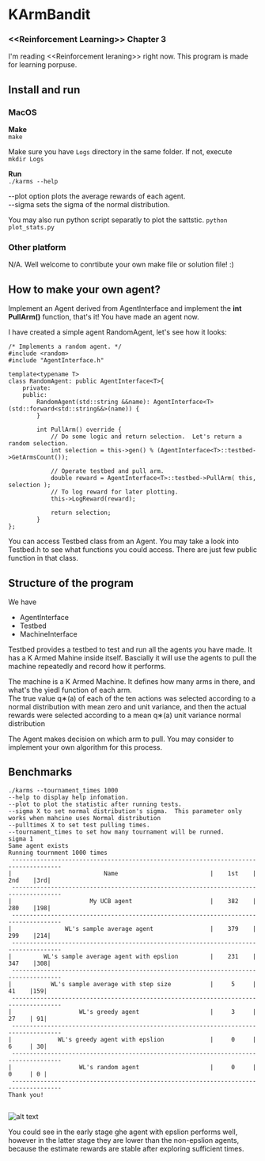 # KArmBandit
### **\<<Reinforcement Learning\>> Chapter 3**
I'm reading \<<Reinforcement leraning\>> right now.  This program is made for learning porpuse.  

## Install and run
### MacOS
**Make**  
```make```

Make sure you have ```Logs``` directory in the same folder.  If not, execute   
```mkdir Logs```  

**Run**   
```./karms --help```  

--plot option plots the average rewards of each agent.   
--sigma sets the sigma of the normal distribution.   

You may also run python script separatly to plot the sattstic.
```python plot_stats.py```

### Other platform
N/A.  Well welcome to conrtibute your own make file or solution file!  :)



## How to make your own agent?
Implement an Agent derived from AgentInterface and implement the **int PullArm()** function, that's it!  You have made an agent now.

I have created a simple agent RandomAgent, let's see how it looks:
```
/* Implements a random agent. */
#include <random>
#include "AgentInterface.h"

template<typename T>
class RandomAgent: public AgentInterface<T>{
    private:
    public:
        RandomAgent(std::string &&name): AgentInterface<T>(std::forward<std::string&&>(name)) {
        }

        int PullArm() override {
            // Do some logic and return selection.  Let's return a random selection.
            int selection = this->gen() % (AgentInterface<T>::testbed->GetArmsCount());

            // Operate testbed and pull arm.
            double reward = AgentInterface<T>::testbed->PullArm( this, selection );
            // To log reward for later plotting.
            this->LogReward(reward);

            return selection;
        }
};
```
You can access Testbed class from an Agent.   You may take a look into Testbed.h to see what functions you could access.  There are just few public function in that class.

## Structure of the program
We have
- AgentInterface
- Testbed
- MachineInterface

Testbed provides a testbed to test and run all the agents you have made.  It has a K Armed Mahine inside itself.  Bascially it will use the agents to pull the machine repeatedly and record how it performs.

The machine is a K Armed Machine.  It defines how many arms in there, and what's the yiedl function of each arm.  
The true value q∗(a) of each of the ten actions was selected according to a normal distribution with mean zero and unit variance, and then the actual rewards were selected according to a mean q∗(a) unit variance normal distribution

The Agent makes decision on which arm to pull.  You may consider to implement your own algorithm for this process.

## Benchmarks

```
./karms --tournament_times 1000
--help to display help infomation.
--plot to plot the statistic after running tests.
--sigma X to set normal distribution's sigma.  This parameter only works when mahcine uses Normal distribution
--pulltimes X to set test pulling times.
--tournament_times to set how many tournament will be runned.
sigma 1
Same agent exists
Running tournment 1000 times
 ------------------------------------------------------------------------------------
|                          Name                          |    1st    |    2nd    |3rd|
 ------------------------------------------------------------------------------------
|                      My UCB agent                      |    382    |    280    |198|
 ------------------------------------------------------------------------------------
|               WL's sample average agent                |    379    |    299    |214|
 ------------------------------------------------------------------------------------
|         WL's sample average agent with epslion         |    231    |    347    |308|
 ------------------------------------------------------------------------------------
|           WL's sample average with step size           |     5     |     41    |159|
 ------------------------------------------------------------------------------------
|                   WL's greedy agent                    |     3     |     27    | 91|
 ------------------------------------------------------------------------------------
|             WL's greedy agent with epslion             |     0     |     6     | 30|
 ------------------------------------------------------------------------------------
|                   WL's random agent                    |     0     |     0     | 0 |
 ------------------------------------------------------------------------------------
Thank you!


```

![alt text](https://github.com/wenlianglaw/KArmBandit/blob/master/Images/Sigma_1.0_1.png "benchmark_fig_sigma_1.0")

You could see in the early stage ghe agent with epslion performs well, however in the latter stage they are lower than the non-epslion agents, because the estimate rewards are stable after exploring sufficient times.
